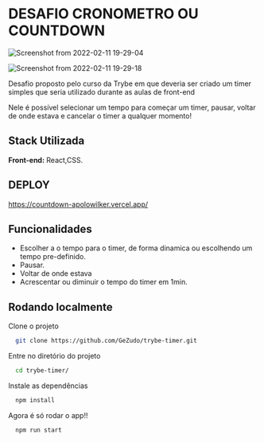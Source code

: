 # DESAFIO CRONOMETRO OU COUNTDOWN

![Screenshot from 2022-02-11 19-29-04](https://user-images.githubusercontent.com/78989862/153687089-aaba6fb1-2af1-4b4e-8926-3d038782d70a.png)

![Screenshot from 2022-02-11 19-29-18](https://user-images.githubusercontent.com/78989862/153687385-4e4ece4a-3f25-4e1c-8400-c61e7fd40037.png)


Desafio proposto pelo curso da Trybe em que deveria ser criado um timer simples que seria utilizado durante as aulas de front-end

Nele é possível selecionar um tempo para começar um timer, pausar, voltar de onde estava e cancelar o timer a qualquer momento!

## Stack Utilizada

**Front-end:** React,CSS.

## DEPLOY

https://countdown-apolowilker.vercel.app/

## Funcionalidades

- Escolher a o tempo para o timer, de forma dinamica ou escolhendo um tempo pre-definido.
- Pausar.
- Voltar de onde estava
- Acrescentar ou diminuir o tempo do timer em 1min.


## Rodando localmente

Clone o projeto

```bash
  git clone https://github.com/GeZudo/trybe-timer.git
```

Entre no diretório do projeto

```bash
  cd trybe-timer/
```

Instale as dependências

```bash
  npm install
```

Agora é só rodar o app!!

```bash
  npm run start
```

